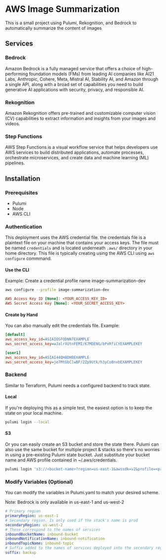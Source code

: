 # AWS Image Summarization
This is a small project using Pulumi, Rekognition, and Bedrock to automatically summarize the content of images

## Services

### Bedrock

Amazon Bedrock is a fully managed service that offers a choice of high-performing foundation models (FMs) from leading AI companies like AI21 Labs, Anthropic, Cohere, Meta, Mistral AI, Stability AI, and Amazon through a single API, along with a broad set of capabilities you need to build generative AI applications with security, privacy, and responsible AI.

### Rekognition

Amazon Rekognition offers pre-trained and customizable computer vision (CV) capabilities to extract information and insights from your images and videos.

### Step Functions

AWS Step Functions is a visual workflow service that helps developers use AWS services to build distributed applications, automate processes, orchestrate microservices, and create data and machine learning (ML) pipelines. 

## Installation

### Prerequisites
- Pulumi
- Node
- AWS CLI

### Authentication
This deployment uses the AWS credential file. the credentials file is a plaintext file on your machine that contains your access keys. The file must be named `credentials` and is located underneath `.aws/` directory in your home directory. This file is typically creating using the AWS CLI using `aws configure` commmand.

#### Use the CLI

Example: Create a credential profile name image-summarization-dev

```bash
aws configure --profile image-summarization-dev
```

```ini
AWS Access Key ID [None]: <YOUR_ACCESS_KEY_ID>
AWS Secret Access Key [None]: <YOUR_SECRET_ACCESS_KEY>
```

#### Create by Hand

You can also manually edit the credentials file. Example:

```ini
[default]
aws_access_key_id=ASIAIOSFODNN7EXAMPLE
aws_secret_access_key=wJalrXUtnFEMI/K7MDENG/bPxRfiCYEXAMPLEKEY

[user1]
aws_access_key_id=ASIAI44QH8DHBEXAMPLE
aws_secret_access_key=je7MtGbClwBF/2Zp9Utk/h3yCo8nvbEXAMPLEKEY
```

### Backend

Similar to Terraform, Pulumi needs a configured backend to track state.

#### Local

If you're deploying this as a simple test, the easiest option is to keep the state on your local machine.

```bash
pulumi login --local
```

#### S3

Or you can easily create an S3 bucket and store the state there. Pulumi can also use the same bucket for multiple project & stacks so there's no worries in using a pre-existing Pulumi state bucket. Just substitute your bucket name and AWS profile contained in ~/.aws/credentials.


```bash
pulumi login 's3://<bucket-name>?region=us-east-1&awssdk=v2&profile=<profile-name>'
```

### Modify Variables (Optional)

You can modify the variables in Pulumi.yaml to match your desired scheme.

Note: Bedrock is only available in us-east-1 and us-west-2

```yaml
# Primary region
primaryRegion: us-east-1
# Secondary region. Is only used if the stack's name is prod
secondaryRegion: us-west-2
# These correspond to the names of services
inboundBucketName: inbound-bucket
inboundNotificationName: inbound-notification
inboundTopicName: inbound-topic
# Suffix added to the names of services deployed into the secondary region. Example: inbound-bucket-backup
suffix: backup
```